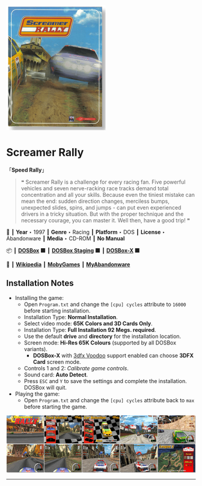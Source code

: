 ![](Thumbnail.png "application-thumbnail")

# Screamer Rally

「**Speed Rally**」

> ❝ Screamer Rally is a challenge for every racing fan. Five powerful vehicles and seven nerve-racking race tracks demand total concentration and all your skills. Because even the tiniest mistake can mean the end: sudden direction changes, merciless bumps, unexpected slides, spins, and jumps - can put even experienced drivers in a tricky situation. But with the proper technique and the necessary courage, you can master it. Well then, have a good trip! ❞
>

📌 ┃ **Year** ‣ 1997 ┃ **Genre** ‣ Racing ┃ **Platform** ‣ DOS ┃ **License** ‣ Abandonware ┃ **Media** ‣ CD-ROM ┃ **No Manual** 

📦 ┃ **[DOSBox](https://www.dosbox.com/) 🟩** ┃ **[DOSBox Staging](https://dosbox-staging.github.io/) 🟩** ┃ **[DOSBox-X](https://dosbox-x.com/) 🟩** 

📎 ┃ **[Wikipedia](https://en.wikipedia.org/wiki/Screamer_Rally)** ┃ **[MobyGames](https://www.mobygames.com/game/2973/screamer-rally/)** ┃ **[MyAbandonware](https://www.myabandonware.com/game/screamer-rally-a61)** 

## Installation Notes
- Installing the game:
  - Open `Program.txt` and change the `[cpu] cycles` attribute to `16000` before starting installation.
  - Installation Type: **Normal Installation**.
  - Select video mode: **65K Colors and 3D Cards Only**.
  - Installation Type: **Full Installation 92 Megs. required**.
  - Use the default **drive** and **directory** for the installation location.
  - Screen mode: **Hi-Res 65K Colours** (supported by all DOSBox variants).
    - **DOSBox-X** with [3dfx Voodoo](https://dosbox-x.com/wiki/Guide%3ASetting-up-3dfx-Voodoo-in-DOSBox%E2%80%90X) support enabled can choose **3DFX Card** screen mode.
  - Controls 1 and 2: *Calibrate game controls*.
  - Sound card: **Auto Detect**.
  - Press `ESC` and `Y` to save the settings and complete the installation. DOSBox will quit.
- Playing the game:
  - Open `Program.txt` and change the `[cpu] cycles` attribute back to `max` before starting the game.

![](Montage.png "Screamer Rally")

---

